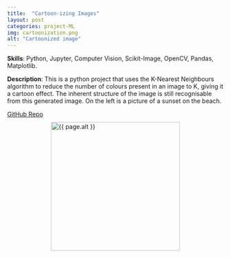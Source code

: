 ```yaml
---
title:  "Cartoon-izing Images"
layout: post
categories: project-ML
img: cartoonization.png
alt: "Cartoonized image"
---
```


**Skills**: Python, Jupyter, Computer Vision, Scikit-Image, OpenCV, Pandas, Matplotlib.


**Description**: This is a python project that uses the K-Nearest Neighbours algorithm to reduce the number of colours present in an image to K, giving it a cartoon effect. The inherent structure of the image is still recognisable from this generated image. On the left is a picture of a sunset on the beach.



<div class="button-container" style="margin-bottom:10px;justify-content:center">
  <div class="more"><a href="https://github.com/rudrakshkapil/Cartoonisation">GitHub Repo</a></div>
</div>


<div style="display:flex;justify-content:center;align-items:center">
  <img src="{{ site.baseurl }}/resources/projects/{{ page.img }}" alt="{{ page.alt }}" style="width:300px;height:auto;justify-content:center">
</div>

